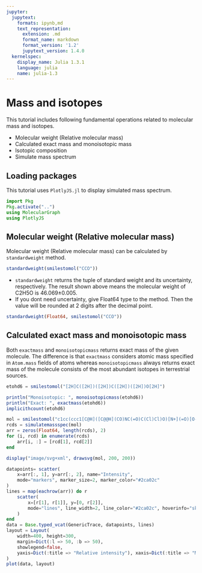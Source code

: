 ```yaml
---
jupyter:
  jupytext:
    formats: ipynb,md
    text_representation:
      extension: .md
      format_name: markdown
      format_version: '1.2'
      jupytext_version: 1.4.0
  kernelspec:
    display_name: Julia 1.3.1
    language: julia
    name: julia-1.3
---
```


# Mass and isotopes

This tutorial includes following fundamental operations related to molecular mass and isotopes.

- Molecular weight (Relative molecular mass)
- Calculated exact mass and monoisotopic mass
- Isotopic composition
- Simulate mass spectrum


## Loading packages

This tutorial uses `PlotlyJS.jl` to display simulated mass spectrum.

```julia
import Pkg
Pkg.activate("..")
using MolecularGraph
using PlotlyJS
```

## Molecular weight (Relative molecular mass)

Molecular weight (Relative molecular mass) can be calculated by `standardweight` method.

```julia
standardweight(smilestomol("CCO"))
```

- `standardweight` returns the tuple of standard weight and its uncertainty, respectively. The result shown above means the molecular weight of C2H5O is 46.069±0.005.
- If you dont need uncertainty, give Float64 type to the method. Then the value will be rounded at 2 digits after the decimal point.

```julia
standardweight(Float64, smilestomol("CCO"))
```

## Calculated exact mass and monoisotopic mass

Both `exactmass` and `monoisotopicmass` returns exact mass of the given molecule. The difference is that `exactmass` considers atomic mass specified in `Atom.mass` fields of atoms whereas `monoisotopicmass` always returns exact mass of the molecule consists of the most abundant isotopes in terrestrial sources.

```julia
etohd6 = smilestomol("[2H]C([2H])([2H])C([2H])([2H])O[2H]")

println("Monoisotopic: ", monoisotopicmass(etohd6))
println("Exact: ", exactmass(etohd6))
implicithcount(etohd6)
```

```julia
mol = smilestomol("c1cc(ccc1[C@H]([C@@H](CO)NC(=O)C(Cl)Cl)O)[N+](=O)[O-]")
rcds = simulatemassspec(mol)
arr = zeros(Float64, length(rcds), 2)
for (i, rcd) in enumerate(rcds)
    arr[i, :] = [rcd[1], rcd[2]]
end
```

```julia
display("image/svg+xml", drawsvg(mol, 200, 200))

datapoints= scatter(
    x=arr[:, 1], y=arr[:, 2], name="Intensity",
    mode="markers", marker_size=2, marker_color="#2ca02c"
)
lines = map(eachrow(arr)) do r
    scatter(
        x=[r[1], r[1]], y=[0, r[2]],
        mode="lines", line_width=2, line_color="#2ca02c", hoverinfo="skip"
    )
end
data = Base.typed_vcat(GenericTrace, datapoints, lines)
layout = Layout(
    width=400, height=300,
    margin=Dict(:l => 50, :b => 50),
    showlegend=false,
    yaxis=Dict(:title => "Relative intensity"), xaxis=Dict(:title => "Mass")
)
plot(data, layout)
```

